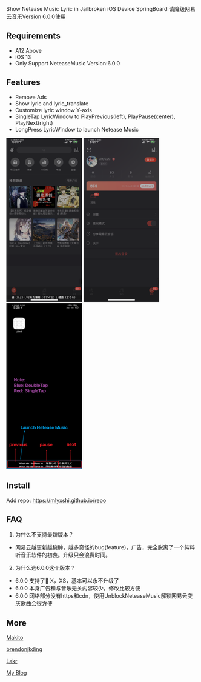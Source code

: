 Show Netease Music Lyric in Jailbroken iOS Device SpringBoard
请降级网易云音乐Version 6.0.0使用

## Requirements
- A12 Above
- iOS 13 
- Only Support NeteaseMusic Version:6.0.0

## Features
- Remove Ads
- Show lyric and lyric_translate
- Customize lyric window Y-axis
- SingleTap LyricWindow to PlayPrevious(left), PlayPause(center), PlayNext(right)
- LongPress LyricWindow to launch Netease Music


<img src="https://raw.githubusercontent.com/mlyxshi/repo/master/depictions/NeteaseLyric/pic1.png" alt="Your image title" width="200"/>
<img src="https://raw.githubusercontent.com/mlyxshi/repo/master/depictions/NeteaseLyric/pic2.png" alt="Your image title" width="200"/>

<img src="https://raw.githubusercontent.com/mlyxshi/repo/master/depictions/NeteaseLyric/pic3.png" alt="Your image title" width="200"/>

## Install
Add repo: https://mlyxshi.github.io/repo

## FAQ
1. 为什么不支持最新版本？
- 网易云越更新越臃肿，越多奇怪的bug(feature)，广告，完全脱离了一个纯粹听音乐软件的初衷。升级只会浪费时间。
2. 为什么选6.0.0这个版本？
- 6.0.0 支持了 X，XS，基本可以永不升级了
- 6.0.0 本身广告和与音乐无关内容较少，修改比较方便
- 6.0.0 网络部分没有https和cdn，使用UnblockNeteaseMusic解锁网易云变灰歌曲会很方便

## More
[Makito](https://keep.moe/2019/05/16/netease-now-playing-lldb/)

[brendonjkding](https://github.com/brendonjkding/QQMusicDesktopLyrics)

[Lakr](https://lab.qaq.wiki/Lakr233/ilrcoverlay)

[My Blog](https://mlyxshi.github.io/blog/2020/03/11/neteaselyric/)